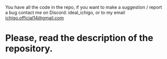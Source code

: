 You have all the code in the repo, if you want to make a suggestion / report a bug contact me on Discord: ideal_ichigo, or to my email ichigo.official14@gmail.com

# Please, read the description of the repository.